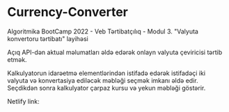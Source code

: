 # Currency-Converter

Algoritmika BootCamp 2022 - Veb Tərtibatçılıq - Modul 3. "Valyuta konvertoru tərtibatı" layihəsi

Açıq API-dən aktual məlumatları əldə edərək onlayn valyuta çeviricisi tərtib etmək.

Kalkulyatorun idarəetmə elementlərindən istifadə edərək istifadəçi iki valyuta və konvertasiya ediləcək məbləği seçmək imkanı əldə edir. Seçdikdən sonra kalkulyator çarpaz kursu və yekun məbləği göstərir.

Netlify link: 
